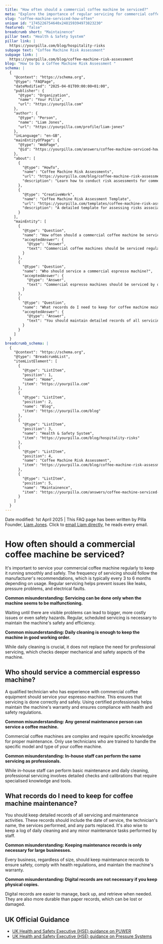 ```yaml
---
title: "How often should a commercial coffee machine be serviced?"
meta: "Explore the importance of regular servicing for commercial coffee machines, recommended every 3 to 6 months, and the necessity of using qualified technicians."
slug: "coffee-machine-serviced-how-often"
unique id: "1745226754640x248159394973823230"
featured: "false"
breadcrumb short: "Maintainence"
pillar text: "Health & Safety System"
pillar link: |
  https://yourpilla.com/blog/hospitality-risks
subpage text: "Coffee Machine Risk Assessment"
subpage link: |
  https://yourpilla.com/blog/coffee-machine-risk-assessment
blog: "How to Do a Coffee Machine Risk Assessment "
schema: |
  {
    "@context": "https://schema.org",
    "@type": "FAQPage",
    "dateModified": "2025-04-01T09:00:00+01:00",
    "publisher": {
      "@type": "Organization",
      "name": "Your Pilla",
      "url": "https://yourpilla.com"
    },
    "author": {
      "@type": "Person",
      "name": "Liam Jones",
      "url": "https://yourpilla.com/profile/liam-jones"
    },
    "inLanguage": "en-GB",
    "mainEntityOfPage": {
      "@type": "WebPage",
      "@id": "https://yourpilla.com/answers/coffee-machine-serviced-how-often"
    },
    "about": [
      {
        "@type": "HowTo",
        "name": "Coffee Machine Risk Assessments",
        "url": "https://yourpilla.com/blog/coffee-machine-risk-assessment",
        "description": "Learn how to conduct risk assessments for commercial coffee machines to ensure safety and compliance."
      },
      {
        "@type": "CreativeWork",
        "name": "Coffee Machine Risk Assessment Template",
        "url": "https://yourpilla.com/templates/coffee-machine-risk-assessment",
        "description": "A detailed template for assessing risks associated with operating commercial coffee machines."
      }
    ],
    "mainEntity": [
      {
        "@type": "Question",
        "name": "How often should a commercial coffee machine be serviced?",
        "acceptedAnswer": {
          "@type": "Answer",
          "text": "Commercial coffee machines should be serviced regularly according to manufacturer recommendations, typically every 3 to 6 months based on usage. Regular servicing, involving thorough checks for leaks, pressure issues, and electrical faults, is essential for maintaining the machine's safety and efficiency."
        }
      },
      {
        "@type": "Question",
        "name": "Who should service a commercial espresso machine?",
        "acceptedAnswer": {
          "@type": "Answer",
          "text": "Commercial espresso machines should be serviced by qualified technicians who have specific experience and training with coffee equipment. This ensures the servicing is done correctly and maintains the machine's warranty, while also complying with health and safety standards."
        }
      },
      {
        "@type": "Question",
        "name": "What records do I need to keep for coffee machine maintenance?",
        "acceptedAnswer": {
          "@type": "Answer",
          "text": "You should maintain detailed records of all servicing and maintenance activities for coffee machines. These records should include dates, technicians' names, services performed, and any parts replaced. Digital records are recommended as they are easier to manage and more durable than paper records."
        }
      }
    ]
  }
breadcrumb_schema: |
  {
    "@context": "https://schema.org",
    "@type": "BreadcrumbList",
    "itemListElement": [
      {
        "@type": "ListItem",
        "position": 1,
        "name": "Home",
        "item": "https://yourpilla.com"
      },
      {
        "@type": "ListItem",
        "position": 2,
        "name": "Blog",
        "item": "https://yourpilla.com/blog"
      },
      {
        "@type": "ListItem",
        "position": 3,
        "name": "Health & Safety System",
        "item": "https://yourpilla.com/blog/hospitality-risks"
      },
      {
        "@type": "ListItem",
        "position": 4,
        "name": "Coffee Machine Risk Assessment",
        "item": "https://yourpilla.com/blog/coffee-machine-risk-assessment"
      },
      {
        "@type": "ListItem",
        "position": 5,
        "name": "Maintainence",
        "item": "https://yourpilla.com/answers/coffee-machine-serviced-how-often"
      }
    ]
  }
---
```


Date modified: 1st April 2025 | This FAQ page has been written by Pilla Founder, [Liam Jones](https://yourpilla.com/profile/liam-jones). Click to [email Liam directly](https://mailto:liam@yourpilla.com), he reads every email.

# How often should a commercial coffee machine be serviced?

It's important to service your commercial coffee machine regularly to keep it running smoothly and safely. The frequency of servicing should follow the manufacturer's recommendations, which is typically every 3 to 6 months depending on usage. Regular servicing helps prevent issues like leaks, pressure problems, and electrical faults.

**Common misunderstanding: Servicing can be done only when the machine seems to be malfunctioning.**

Waiting until there are visible problems can lead to bigger, more costly issues or even safety hazards. Regular, scheduled servicing is necessary to maintain the machine's safety and efficiency.

**Common misunderstanding: Daily cleaning is enough to keep the machine in good working order.**

While daily cleaning is crucial, it does not replace the need for professional servicing, which checks deeper mechanical and safety aspects of the machine.

## Who should service a commercial espresso machine?

A qualified technician who has experience with commercial coffee equipment should service your espresso machine. This ensures that servicing is done correctly and safely. Using certified professionals helps maintain the machine's warranty and ensures compliance with health and safety regulations.

**Common misunderstanding: Any general maintenance person can service a coffee machine.**

Commercial coffee machines are complex and require specific knowledge for proper maintenance. Only use technicians who are trained to handle the specific model and type of your coffee machine.

**Common misunderstanding: In-house staff can perform the same servicing as professionals.**

While in-house staff can perform basic maintenance and daily cleaning, professional servicing involves detailed checks and calibrations that require specialised knowledge and tools.

## What records do I need to keep for coffee machine maintenance?

You should keep detailed records of all servicing and maintenance activities. These records should include the date of service, the technician's name, the services performed, and any parts replaced. It's also wise to keep a log of daily cleaning and any minor maintenance tasks performed by staff.

**Common misunderstanding: Keeping maintenance records is only necessary for large businesses.**

Every business, regardless of size, should keep maintenance records to ensure safety, comply with health regulations, and maintain the machine's warranty.

**Common misunderstanding: Digital records are not necessary if you keep physical copies.**

Digital records are easier to manage, back up, and retrieve when needed. They are also more durable than paper records, which can be lost or damaged.

## UK Official Guidance

-   [UK Health and Safety Executive (HSE) guidance on PUWER](https://www.hse.gov.uk/work-equipment-machinery/puwer.htm)
-   [UK Health and Safety Executive (HSE) guidance on Pressure Systems](https://www.hse.gov.uk/pressure-systems/pesr.htm)